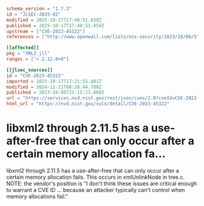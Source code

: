 ```toml
schema_version = "1.7.3"
id = "JLSEC-2025-82"
modified = 2025-10-17T17:40:51.659Z
published = 2025-10-17T17:40:51.659Z
upstream = ["CVE-2023-45322"]
references = ["http://www.openwall.com/lists/oss-security/2023/10/06/5", "https://gitlab.gnome.org/GNOME/libxml2/-/issues/344", "https://gitlab.gnome.org/GNOME/libxml2/-/issues/583", "http://www.openwall.com/lists/oss-security/2023/10/06/5", "https://gitlab.gnome.org/GNOME/libxml2/-/issues/344", "https://gitlab.gnome.org/GNOME/libxml2/-/issues/583"]

[[affected]]
pkg = "XML2_jll"
ranges = ["< 2.12.0+0"]

[[jlsec_sources]]
id = "CVE-2023-45322"
imported = 2025-10-17T17:21:55.881Z
modified = 2024-11-21T08:26:44.780Z
published = 2023-10-06T22:15:11.660Z
url = "https://services.nvd.nist.gov/rest/json/cves/2.0?cveId=CVE-2023-45322"
html_url = "https://nvd.nist.gov/vuln/detail/CVE-2023-45322"
```

# libxml2 through 2.11.5 has a use-after-free that can only occur after a certain memory allocation fa...

libxml2 through 2.11.5 has a use-after-free that can only occur after a certain memory allocation fails. This occurs in xmlUnlinkNode in tree.c. NOTE: the vendor's position is "I don't think these issues are critical enough to warrant a CVE ID ... because an attacker typically can't control when memory allocations fail."

